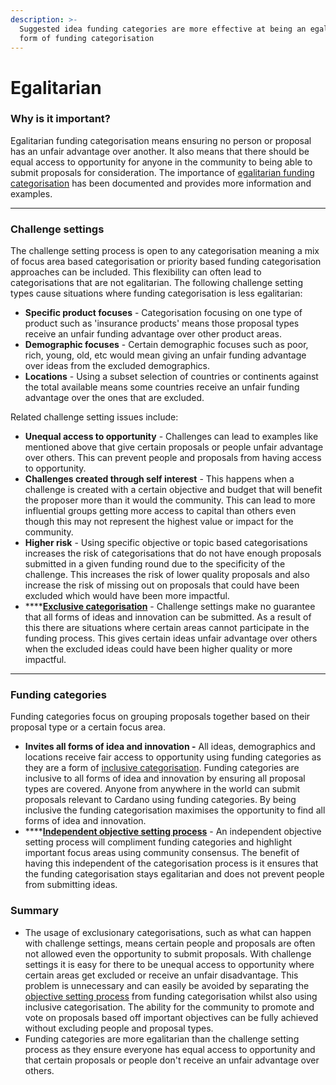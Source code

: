 ```yaml
---
description: >-
  Suggested idea funding categories are more effective at being an egalitarian
  form of funding categorisation
---
```


# Egalitarian

### **Why is it important?**

Egalitarian funding categorisation means ensuring no person or proposal has an unfair advantage over another. It also means that there should be equal access to opportunity for anyone in the community to being able to submit proposals for consideration. The importance of [egalitarian funding categorisation](../idea-categorisation-analysis/egalitarian-funding-categorisation.md) has been documented and provides more information and examples.

****

### **Challenge settings**

The challenge setting process is open to any categorisation meaning a mix of focus area based categorisation or priority based funding categorisation approaches can be included. This flexibility can often lead to categorisations that are not egalitarian. The following challenge setting types cause situations where funding categorisation is less egalitarian:

* **Specific product focuses** - Categorisation focusing on one type of product such as 'insurance products' means those proposal types receive an unfair funding advantage over other product areas.
* **Demographic focuses** - Certain demographic focuses such as poor, rich, young, old, etc would mean giving an unfair funding advantage over ideas from the excluded demographics.&#x20;
* **Locations** - Using a subset selection of countries or continents against the total available means some countries receive an unfair funding advantage over the ones that are excluded.

Related challenge setting issues include:

* **Unequal access to opportunity** - Challenges can lead to examples like mentioned above that give certain proposals or people unfair advantage over others. This can prevent people and proposals from having access to opportunity.
* **Challenges created through self interest** - This happens when a challenge is created with a certain objective and budget that will benefit the proposer more than it would the community. This can lead to more influential groups getting more access to capital than others even though this may not represent the highest value or impact for the community.
* **Higher risk** - Using specific objective or topic based categorisations increases the risk of categorisations that do not have enough proposals submitted in a given funding round due to the specificity of the challenge. This increases the risk of lower quality proposals and also increase the risk of missing out on proposals that could have been excluded which would have been more impactful.
* ****[**Exclusive categorisation**](../categorisation-approaches/inclusive-vs-exclusive-categorisations.md) - Challenge settings make no guarantee that all forms of ideas and innovation can be submitted. As a result of this there are situations where certain areas cannot participate in the funding process. This gives certain ideas unfair advantage over others when the excluded ideas could have been higher quality or more impactful.

****

### **Funding categories**

Funding categories focus on grouping proposals together based on their proposal type or a certain focus area.

* **Invites all forms of idea and innovation -** All ideas, demographics and locations receive fair access to opportunity using funding categories as they are a form of [inclusive categorisation](../categorisation-approaches/inclusive-vs-exclusive-categorisations.md). Funding categories are inclusive to all forms of idea and innovation by ensuring all proposal types are covered. Anyone from anywhere in the world can submit proposals relevant to Cardano using funding categories. By being inclusive the funding categorisation maximises the opportunity to find all forms of idea and innovation.
* ****[**Independent objective setting process**](https://docs.catalystcontributors.org/funding-categorisation-analysis-1/community-goals-and-objectives/independent-goals-and-objective-setting-process) - An independent objective setting process will compliment funding categories and highlight important focus areas using community consensus. The benefit of having this independent of the categorisation process is it ensures that the funding categorisation stays egalitarian and does not prevent people from submitting ideas.



### Summary

* The usage of exclusionary categorisations, such as what can happen with challenge settings, means certain people and proposals are often not allowed even the opportunity to submit proposals. With challenge settings it is easy for there to be unequal access to opportunity where certain areas get excluded or receive an unfair disadvantage. This problem is unnecessary and can easily be avoided by separating the [objective setting process](https://docs.catalystcontributors.org/funding-categorisation-analysis-1/community-goals-and-objectives/independent-goals-and-objective-setting-process) from funding categorisation whilst also using inclusive categorisation. The ability for the community to promote and vote on proposals based off important objectives can be fully achieved without excluding people and proposal types.
* Funding categories are more egalitarian than the challenge setting process as they ensure everyone has equal access to opportunity and that certain proposals or people don't receive an unfair advantage over others.
